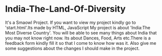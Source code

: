# India-The-Land-Of-Diversity
It's a Smaowl Project.
If you want to view my project kindly go to 'start.html'.Its made by HTML, JavaScript
My project is about 'India:The Most Diverse Country'.
You will be able to see many things about India that you may not know right now.
Its about Dances, Food, Arts etc.There is a feedback form kindly fill it so that I come to know how was it.
Also give me some suggestions about the changes I should make in the project.

